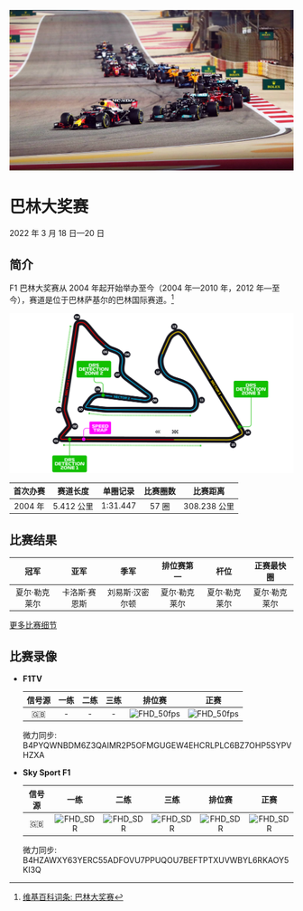 ![巴林大奖赛](/media/img/photos/bh.jpg)

# 巴林大奖赛

2022 年 3 月 18 日—20 日

## 简介

F1 巴林大奖赛从 2004 年起开始举办至今（2004 年—2010 年，2012 年—至今），赛道是位于巴林萨基尔的巴林国际赛道。[^1]

![赛道图](/media/img/circuits/bh-2022.png)

| 首次办赛 |  赛道长度  | 单圈记录 | 比赛圈数 |   比赛距离   |
| :------: | :--------: | :------: | :------: | :----------: |
| 2004 年  | 5.412 公里 | 1:31.447 |  57 圈   | 308.238 公里 |

## 比赛结果

|     冠军      |     亚军      |      季军       |  排位赛第一   |     杆位      |  正赛最快圈   |
| :-----------: | :-----------: | :-------------: | :-----------: | :-----------: | :-----------: |
| 夏尔·勒克莱尔 | 卡洛斯·赛恩斯 | 刘易斯·汉密尔顿 | 夏尔·勒克莱尔 | 夏尔·勒克莱尔 | 夏尔·勒克莱尔 |

[更多比赛细节](https://www.formula1.com/en/racing/2022/Bahrain.html)

## 比赛录像

- **F1TV**

  | 信号源 | 一练 | 二练 | 三练 |                           排位赛                            |                            正赛                             |
  | :----: | :--: | :--: | :--: | :---------------------------------------------------------: | :---------------------------------------------------------: |
  |  :gb:  |  -   |  -   |  -   | ![FHD_50fps](https://img.shields.io/badge/FHD-50_FPS-green) | ![FHD_50fps](https://img.shields.io/badge/FHD-50_FPS-green) |

  微力同步: B4PYQWNBDM6Z3QAIMR2P5OFMGUGEW4EHCRLPLC6BZ7OHP5SYPVHZXA

- **Sky Sport F1**

  | 信号源 |                         一练                          |                         二练                          |                         三练                          |                        排位赛                         |                         正赛                          |
  | :----: | :---------------------------------------------------: | :---------------------------------------------------: | :---------------------------------------------------: | :---------------------------------------------------: | :---------------------------------------------------: |
  |  :gb:  | ![FHD_SDR](https://img.shields.io/badge/FHD-SDR-blue) | ![FHD_SDR](https://img.shields.io/badge/FHD-SDR-blue) | ![FHD_SDR](https://img.shields.io/badge/FHD-SDR-blue) | ![FHD_SDR](https://img.shields.io/badge/FHD-SDR-blue) | ![FHD_SDR](https://img.shields.io/badge/FHD-SDR-blue) |

  微力同步: B4HZAWXY63YERC55ADFOVU7PPUQOU7BEFTPTXUVWBYL6RKAOY5KI3Q

[^1]: [维基百科词条: 巴林大奖赛](https://zh.wikipedia.org/wiki/%E5%B7%B4%E6%9E%97%E5%A4%A7%E7%8D%8E%E8%B3%BD)
